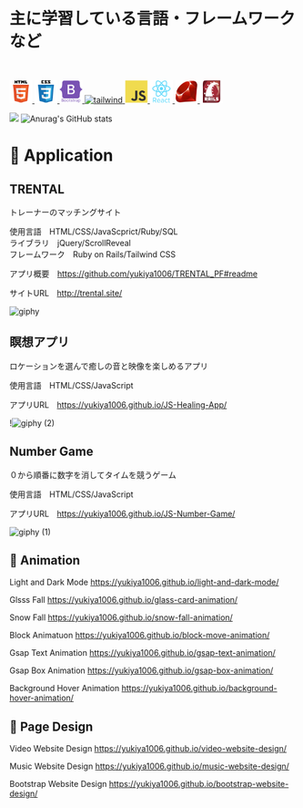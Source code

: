 # 主に学習している言語・フレームワークなど
<br>
<p align="left">
  <a href="https://www.w3.org/html/" target="_blank" rel="noreferrer">
    <img src="https://raw.githubusercontent.com/devicons/devicon/master/icons/html5/html5-original-wordmark.svg" alt="html5" width="40" height="40"/>
  </a> 
  <a href="https://www.w3schools.com/css/" target="_blank" rel="noreferrer"> 
    <img src="https://raw.githubusercontent.com/devicons/devicon/master/icons/css3/css3-original-wordmark.svg" alt="css3" width="40" height="40"/> 
  </a>
  <a href="https://getbootstrap.com" target="_blank" rel="noreferrer">
    <img src="https://raw.githubusercontent.com/devicons/devicon/master/icons/bootstrap/bootstrap-plain-wordmark.svg" alt="bootstrap" width="40" height="40"/>
  </a>
  <a href="https://tailwindcss.com/" target="_blank" rel="noreferrer"> 
    <img src="https://www.vectorlogo.zone/logos/tailwindcss/tailwindcss-icon.svg" alt="tailwind" width="40" height="40"/> 
  </a> 
  <a href="https://developer.mozilla.org/en-US/docs/Web/JavaScript" target="_blank" rel="noreferrer"> 
    <img src="https://raw.githubusercontent.com/devicons/devicon/master/icons/javascript/javascript-original.svg" alt="javascript" width="40" height="40"/> 
  </a> 
  <a href="https://reactjs.org/" target="_blank" rel="noreferrer"> 
    <img src="https://raw.githubusercontent.com/devicons/devicon/master/icons/react/react-original-wordmark.svg" alt="react" width="40" height="40"/> 
  </a> 
  <a href="https://www.ruby-lang.org/en/" target="_blank" rel="noreferrer">
    <img src="https://raw.githubusercontent.com/devicons/devicon/master/icons/ruby/ruby-original.svg" alt="ruby" width="40" height="40"/> 
  </a> 
  <a href="https://rubyonrails.org" target="_blank" rel="noreferrer"> 
    <img src="https://raw.githubusercontent.com/devicons/devicon/master/icons/rails/rails-original-wordmark.svg" alt="rails" width="40" height="40"/>
  </a> 
 </p>

![](https://github-readme-stats.vercel.app/api/top-langs/?username=yukiya1006&layout=compact&theme=dracula)
![Anurag's GitHub stats](https://github-readme-stats.vercel.app/api?username=yukiya1006&=anuraghazra&theme=dark&show_icons=true)

# :tada: Application

## TRENTAL<br>

トレーナーのマッチングサイト

使用言語　HTML/CSS/JavaScprict/Ruby/SQL<br>
ライブラリ　jQuery/ScrollReveal<br>
フレームワーク　Ruby on Rails/Tailwind CSS

アプリ概要　https://github.com/yukiya1006/TRENTAL_PF#readme<br> 

サイトURL　http://trental.site/

![giphy](https://user-images.githubusercontent.com/96877368/167841420-2c128622-9a7c-4dda-87e7-6d9a203962f4.gif)



## 瞑想アプリ<br>

ロケーションを選んで癒しの音と映像を楽しめるアプリ

使用言語　HTML/CSS/JavaScript

アプリURL　https://yukiya1006.github.io/JS-Healing-App/

!![giphy (2)](https://user-images.githubusercontent.com/96877368/168256868-50cf4884-865b-4cad-9513-3550883281fd.gif)



## Number Game<br>

０から順番に数字を消してタイムを競うゲーム

使用言語　HTML/CSS/JavaScript

アプリURL　https://yukiya1006.github.io/JS-Number-Game/

![giphy (1)](https://user-images.githubusercontent.com/96877368/168252430-17d9845c-3463-4cd8-ad45-fd84d9241af5.gif)

## :tada: Animation

Light and Dark Mode
https://yukiya1006.github.io/light-and-dark-mode/

Glsss Fall
https://yukiya1006.github.io/glass-card-animation/

Snow Fall
https://yukiya1006.github.io/snow-fall-animation/

Block Animatuon
https://yukiya1006.github.io/block-move-animation/

Gsap Text Animation
https://yukiya1006.github.io/gsap-text-animation/

Gsap Box Animation
https://yukiya1006.github.io/gsap-box-animation/

Background Hover Animation
https://yukiya1006.github.io/background-hover-animation/

## :tada: Page Design
Video Website Design
https://yukiya1006.github.io/video-website-design/

Music Website Design
https://yukiya1006.github.io/music-website-design/

Bootstrap Website Design
https://yukiya1006.github.io/bootstrap-website-design/
